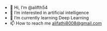 - 👋 Hi, I’m @alifth54
- 👀 I’m interested in artificial intelligence
- 🌱 I’m currently learning Deep Learning
- 📫 How to reach me alifathi8008@gmail.com

<!---
alifth54/alifth54 is a ✨ special ✨ repository because its `README.md` (this file) appears on your GitHub profile.
You can click the Preview link to take a look at your changes.
--->
